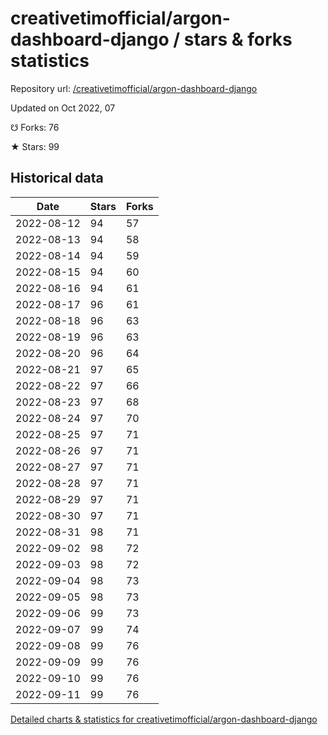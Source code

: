 # creativetimofficial/argon-dashboard-django / stars & forks statistics

Repository url: [/creativetimofficial/argon-dashboard-django](https://github.com/creativetimofficial/argon-dashboard-django)

Updated on Oct 2022, 07

☋ Forks: 76

★ Stars: 99

## Historical data
| Date | Stars | Forks |
|------|-------|-------|
| 2022-08-12 | 94 | 57 | 
| 2022-08-13 | 94 | 58 | 
| 2022-08-14 | 94 | 59 | 
| 2022-08-15 | 94 | 60 | 
| 2022-08-16 | 94 | 61 | 
| 2022-08-17 | 96 | 61 | 
| 2022-08-18 | 96 | 63 | 
| 2022-08-19 | 96 | 63 | 
| 2022-08-20 | 96 | 64 | 
| 2022-08-21 | 97 | 65 | 
| 2022-08-22 | 97 | 66 | 
| 2022-08-23 | 97 | 68 | 
| 2022-08-24 | 97 | 70 | 
| 2022-08-25 | 97 | 71 | 
| 2022-08-26 | 97 | 71 | 
| 2022-08-27 | 97 | 71 | 
| 2022-08-28 | 97 | 71 | 
| 2022-08-29 | 97 | 71 | 
| 2022-08-30 | 97 | 71 | 
| 2022-08-31 | 98 | 71 | 
| 2022-09-02 | 98 | 72 | 
| 2022-09-03 | 98 | 72 | 
| 2022-09-04 | 98 | 73 | 
| 2022-09-05 | 98 | 73 | 
| 2022-09-06 | 99 | 73 | 
| 2022-09-07 | 99 | 74 | 
| 2022-09-08 | 99 | 76 | 
| 2022-09-09 | 99 | 76 | 
| 2022-09-10 | 99 | 76 | 
| 2022-09-11 | 99 | 76 | 


[Detailed charts & statistics for creativetimofficial/argon-dashboard-django](https://reviewgithub.com/rep/creativetimofficial/argon-dashboard-django)
